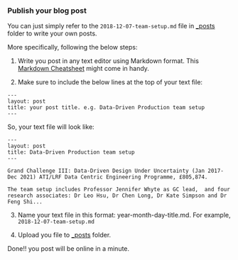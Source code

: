 ### Publish your blog post

You can just simply refer to the `2018-12-07-team-setup.md` file in [_posts](https://github.com/CSEI-DDP/CSEI-DDP.github.io/tree/master/_posts) folder to write your own posts.

More specifically, following the below steps:

1. Write you post in any text editor using Markdown format. This [Markdown Cheatsheet](http://www.jekyllnow.com/Markdown-Style-Guide/) might come in handy.

2. Make sure to include the below lines at the top of your text file:
```
---
layout: post
title: your post title. e.g. Data-Driven Production team setup
---
```
So, your text file will look like:
```
---
layout: post
title: Data-Driven Production team setup
---

Grand Challenge III: Data-Driven Design Under Uncertainty (Jan 2017-Dec 2021) ATI/LRF Data Centric Engineering Programme, £805,874.

The team setup includes Professor Jennifer Whyte as GC lead,  and four research associates: Dr Leo Hsu, Dr Chen Long, Dr Kate Simpson and Dr Feng Shi... 
```

3. Name your text file in this format: year-month-day-title.md.  For example, `2018-12-07-team-setup.md`

4. Upload you file to [_posts](https://github.com/CSEI-DDP/CSEI-DDP.github.io/tree/master/_posts) folder.

Done!! you post will be online in a minute.

